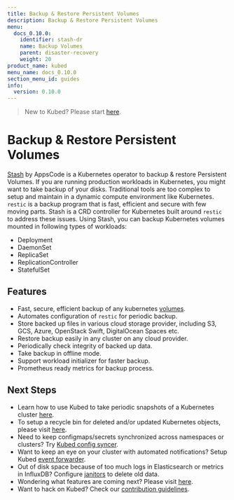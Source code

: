 ```yaml
---
title: Backup & Restore Persistent Volumes
description: Backup & Restore Persistent Volumes
menu:
  docs_0.10.0:
    identifier: stash-dr
    name: Backup Volumes
    parent: disaster-recovery
    weight: 20
product_name: kubed
menu_name: docs_0.10.0
section_menu_id: guides
info:
  version: 0.10.0
---
```


> New to Kubed? Please start [here](/docs/0.10.0/concepts/README).

# Backup & Restore Persistent Volumes

[Stash](https://appscode.com/products/stash) by AppsCode is a Kubernetes operator to backup & restore Persistent Volumes. If you are running production workloads in Kubernetes, you might want to take backup of your disks. Traditional tools are too complex to setup and maintain in a dynamic compute environment like Kubernetes. `restic` is a backup program that is fast, efficient and secure with few moving parts. Stash is a CRD controller for Kubernetes built around `restic` to address these issues. Using Stash, you can backup Kubernetes volumes mounted in following types of workloads:

- Deployment
- DaemonSet
- ReplicaSet
- ReplicationController
- StatefulSet

## Features
 - Fast, secure, efficient backup of any kubernetes [volumes](https://kubernetes.io/docs/concepts/storage/volumes/).
 - Automates configuration of `restic` for periodic backup.
 - Store backed up files in various cloud storage provider, including S3, GCS, Azure, OpenStack Swift, DigitalOcean Spaces etc.
 - Restore backup easily in any cluster on any cloud provider.
 - Periodically check integrity of backed up data.
 - Take backup in offline mode.
 - Support workload initializer for faster backup.
 - Prometheus ready metrics for backup process.

## Next Steps
 - Learn how to use Kubed to take periodic snapshots of a Kubernetes cluster [here](/docs/0.10.0/guides/disaster-recovery/cluster-snapshot).
 - To setup a recycle bin for deleted and/or updated Kubernetes objects, please visit [here](/docs/0.10.0/guides/disaster-recovery/recycle-bin).
 - Need to keep configmaps/secrets synchronized across namespaces or clusters? Try [Kubed config syncer](/docs/0.10.0/guides/config-syncer/).
 - Want to keep an eye on your cluster with automated notifications? Setup Kubed [event forwarder](/docs/0.10.0/guides/cluster-events/).
 - Out of disk space because of too much logs in Elasticsearch or metrics in InfluxDB? Configure [janitors](/docs/0.10.0/guides/janitors) to delete old data.
 - Wondering what features are coming next? Please visit [here](/docs/0.10.0/roadmap).
 - Want to hack on Kubed? Check our [contribution guidelines](/docs/0.10.0/CONTRIBUTING).
